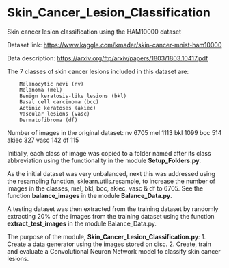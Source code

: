 # Skin_Cancer_Lesion_Classification
Skin cancer lesion classification using the HAM10000 dataset

Dataset link:
        https://www.kaggle.com/kmader/skin-cancer-mnist-ham10000
        
Data description: 
        https://arxiv.org/ftp/arxiv/papers/1803/1803.10417.pdf

The 7 classes of skin cancer lesions included in this dataset are:

        
        Melanocytic nevi (nv)
        Melanoma (mel)
        Benign keratosis-like lesions (bkl)
        Basal cell carcinoma (bcc) 
        Actinic keratoses (akiec)
        Vascular lesions (vasc)
        Dermatofibroma (df)


Number of images in the original dataset:
        nv 6705
        mel 1113
        bkl 1099
        bcc 514
        akiec 327
        vasc 142
        df 115

Initially, each class of image was copied to a folder named after its class abbreviation 
using the functionality in the module **Setup_Folders.py**.

As the initial dataset was very unbalanced, next this was addressed using the resampling
function, sklearn.utils.resample, to increase the number of images in the classes,
mel, bkl, bcc, akiec, vasc & df to 6705. See the function **balance_images** in the module **Balance_Data.py**. 

A testing dataset was then extracted from the training dataset by randomly extracting
20% of the images from the training dataset using the 
function **extract_test_images** in the module Balance_Data.py.

The purpose of the module, **Skin_Cancer_Lesion_Classification.py**:
    1. Create a data generator using the images stored on disc.
    2. Create, train and evaluate a Convolutional Neuron Network model to 
       classify skin cancer lesions.
